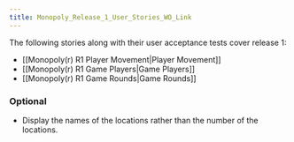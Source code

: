 ```yaml
---
title: Monopoly_Release_1_User_Stories_WO_Link
---
```

The following stories along with their user acceptance tests cover release 1:
* [[Monopoly(r) R1 Player Movement|Player Movement]]
* [[Monopoly(r) R1 Game Players|Game Players]]
* [[Monopoly(r) R1 Game Rounds|Game Rounds]]

### Optional
* Display the names of the locations rather than the number of the locations.
